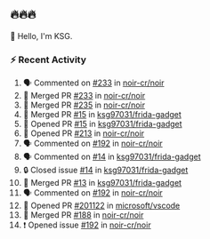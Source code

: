 ## 🔥🔥🔥
👋 Hello, I'm KSG.  

### ⚡ Recent Activity
<!--START_SECTION:activity-->
1. 🗣 Commented on [#233](https://github.com/noir-cr/noir/pull/233#issuecomment-1978846460) in [noir-cr/noir](https://github.com/noir-cr/noir)
2. 🎉 Merged PR [#233](https://github.com/noir-cr/noir/pull/233) in [noir-cr/noir](https://github.com/noir-cr/noir)
3. 🎉 Merged PR [#235](https://github.com/noir-cr/noir/pull/235) in [noir-cr/noir](https://github.com/noir-cr/noir)
4. 🎉 Merged PR [#15](https://github.com/ksg97031/frida-gadget/pull/15) in [ksg97031/frida-gadget](https://github.com/ksg97031/frida-gadget)
5. 💪 Opened PR [#15](https://github.com/ksg97031/frida-gadget/pull/15) in [ksg97031/frida-gadget](https://github.com/ksg97031/frida-gadget)
6. 💪 Opened PR [#213](https://github.com/noir-cr/noir/pull/213) in [noir-cr/noir](https://github.com/noir-cr/noir)
7. 🗣 Commented on [#192](https://github.com/noir-cr/noir/issues/192#issuecomment-1868294627) in [noir-cr/noir](https://github.com/noir-cr/noir)
8. 🗣 Commented on [#14](https://github.com/ksg97031/frida-gadget/issues/14#issuecomment-1868274546) in [ksg97031/frida-gadget](https://github.com/ksg97031/frida-gadget)
9. 🔒 Closed issue [#14](https://github.com/ksg97031/frida-gadget/issues/14) in [ksg97031/frida-gadget](https://github.com/ksg97031/frida-gadget)
10. 🎉 Merged PR [#13](https://github.com/ksg97031/frida-gadget/pull/13) in [ksg97031/frida-gadget](https://github.com/ksg97031/frida-gadget)
11. 🗣 Commented on [#192](https://github.com/noir-cr/noir/issues/192#issuecomment-1860572807) in [noir-cr/noir](https://github.com/noir-cr/noir)
12. 💪 Opened PR [#201122](https://github.com/microsoft/vscode/pull/201122) in [microsoft/vscode](https://github.com/microsoft/vscode)
13. 🎉 Merged PR [#188](https://github.com/noir-cr/noir/pull/188) in [noir-cr/noir](https://github.com/noir-cr/noir)
14. ❗ Opened issue [#192](https://github.com/noir-cr/noir/issues/192) in [noir-cr/noir](https://github.com/noir-cr/noir)
<!--END_SECTION:activity-->
